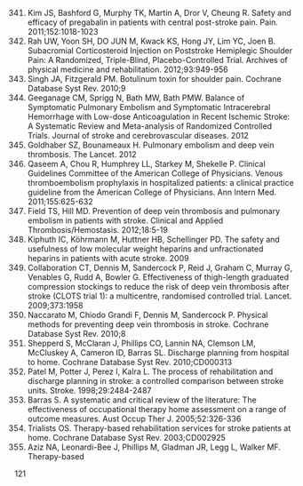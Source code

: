 341) Kim JS, Bashford G, Murphy TK, Martin A, Dror V, Cheung R. Safety and efficacy of pregabalin in patients with central post-stroke pain. Pain. 2011;152:1018-1023
342) Rah UW, Yoon SH, DO JUN M, Kwack KS, Hong JY, Lim YC, Joen B. Subacromial Corticosteroid Injection on Poststroke Hemiplegic Shoulder Pain: A Randomized, Triple-Blind, Placebo-Controlled Trial. Archives of physical medicine and rehabilitation. 2012;93:949-956
343) Singh JA, Fitzgerald PM. Botulinum toxin for shoulder pain. Cochrane Database Syst Rev. 2010;9
344) Geeganage CM, Sprigg N, Bath MW, Bath PMW. Balance of Symptomatic Pulmonary Embolism and Symptomatic Intracerebral Hemorrhage with Low-dose Anticoagulation in Recent Ischemic Stroke: A Systematic Review and Meta-analysis of Randomized Controlled Trials. Journal of stroke and cerebrovascular diseases. 2012
345) Goldhaber SZ, Bounameaux H. Pulmonary embolism and deep vein thrombosis. The Lancet. 2012
346) Qaseem A, Chou R, Humphrey LL, Starkey M, Shekelle P. Clinical Guidelines Committee of the American College of Physicians. Venous thromboembolism prophylaxis in hospitalized patients: a clinical practice guideline from the American College of Physicians. Ann Intern Med. 2011;155:625-632
347) Field TS, Hill MD. Prevention of deep vein thrombosis and pulmonary embolism in patients with stroke. Clinical and Applied Thrombosis/Hemostasis. 2012;18:5-19
348) Kiphuth IC, Köhrmann M, Huttner HB, Schellinger PD. The safety and usefulness of low molecular weight heparins and unfractionated heparins in patients with acute stroke. 2009
349) Collaboration CT, Dennis M, Sandercock P, Reid J, Graham C, Murray G, Venables G, Rudd A, Bowler G. Effectiveness of thigh-length graduated compression stockings to reduce the risk of deep vein thrombosis after stroke (CLOTS trial 1): a multicentre, randomised controlled trial. Lancet. 2009;373:1958
350) Naccarato M, Chiodo Grandi F, Dennis M, Sandercock P. Physical methods for preventing deep vein thrombosis in stroke. Cochrane Database Syst Rev. 2010;8
351) Shepperd S, McClaran J, Phillips CO, Lannin NA, Clemson LM, McCluskey A, Cameron ID, Barras SL. Discharge planning from hospital to home. Cochrane Database Syst Rev. 2010;CD000313
352) Patel M, Potter J, Perez I, Kalra L. The process of rehabilitation and discharge planning in stroke: a controlled comparison between stroke units. Stroke. 1998;29:2484-2487
353) Barras S. A systematic and critical review of the literature: The effectiveness of occupational therapy home assessment on a range of outcome measures. Aust Occup Ther J. 2005;52:326-336
354) Trialists OS. Therapy-based rehabilitation services for stroke patients at home. Cochrane Database Syst Rev. 2003;CD002925
355) Aziz NA, Leonardi-Bee J, Phillips M, Gladman JR, Legg L, Walker MF. Therapy-based

<PAGE>121